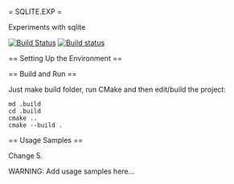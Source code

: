 = SQLITE.EXP =

Experiments with sqlite

[![Build Status](https://travis-ci.org/zhenyatnk/templateproj.svg?branch=master)](https://travis-ci.org/zhenyatnk/templateproj)
[![Build status](https://ci.appveyor.com/api/projects/status/lmnvxxrdfrf75vrp/branch/master?svg=true)](https://ci.appveyor.com/project/zhenyatnk/templateproj/branch/master)

== Setting Up the Environment ==

== Build and Run ==

Just make build folder, run CMake and then edit/build the project:

```
md .build
cd .build
cmake ..
cmake --build .
```
== Usage Samples ==

Change 5.

WARNING: Add usage samples here...
